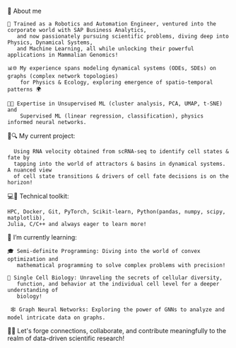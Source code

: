 
💬 About me

    🚀 Trained as a Robotics and Automation Engineer, ventured into the corporate world with SAP Business Analytics, 
       and now passionately pursuing scientific problems, diving deep into Physics, Dynamical Systems, 
       and Machine Learning, all while unlocking their powerful applications in Mammalian Genomics!
  
    📊🌐 My experience spans modeling dynamical systems (ODEs, SDEs) on graphs (complex network topologies) 
        for Physics & Ecology, exploring emergence of spatio-temporal patterns 🌍
        
    🧠💡 Expertise in Unsupervised ML (cluster analysis, PCA, UMAP, t-SNE) and 
        Supervised ML (linear regression, classification), physics informed neural networks.

🧬🔍 My current project:

      Using RNA velocity obtained from scRNA-seq to identify cell states & fate by 
      tapping into the world of attractors & basins in dynamical systems. A nuanced view 
      of cell state transitions & drivers of cell fate decisions is on the horizon!


💻🔧 Technical toolkit: 

    HPC, Docker, Git, PyTorch, Scikit-learn, Python(pandas, numpy, scipy, matplotlib), 
    Julia, C/C++ and always eager to learn more!


🌱 I’m currently learning:

    🎓 Semi-definite Programming: Diving into the world of convex optimization and 
       mathematical programming to solve complex problems with precision!
    
    🧬 Single Cell Biology: Unraveling the secrets of cellular diversity, 
       function, and behavior at the individual cell level for a deeper understanding of 
       biology!
     
     🕸️ Graph Neural Networks: Exploring the power of GNNs to analyze and model intricate data on graphs. 
     

🔗🔬 Let's forge connections, collaborate, and contribute meaningfully to the realm of data-driven scientific research! 
